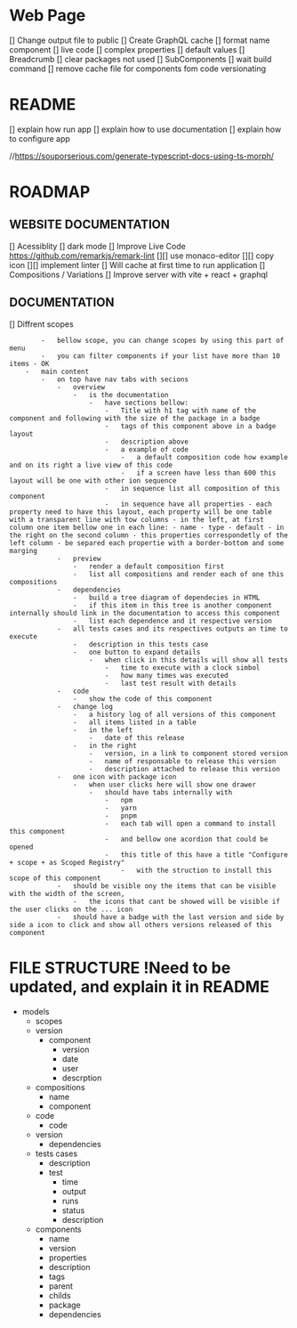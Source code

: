 # Web Page

[] Change output file to public
[] Create GraphQL cache
[] format name component
[] live code
[] complex properties
[] default values
[] Breadcrumb
[] clear packages not used
[] SubComponents
[] wait build command
[] remove cache file for components fom code versionating

# README

[] explain how run app
[] explain how to use documentation
[] explain how to configure app

//https://souporserious.com/generate-typescript-docs-using-ts-morph/

# ROADMAP

## WEBSITE DOCUMENTATION

[] Acessiblity
[] dark mode
[] Improve Live Code
https://github.com/remarkjs/remark-lint
[][] use monaco-editor
[][] copy icon
[][] implement linter
[] Will cache at first time to run application
[] Compositions / Variations
[] Improve server with vite + react + graphql

## DOCUMENTATION

[] Diffrent scopes

            -   bellow scope, you can change scopes by using this part of menu
            -   you can filter components if your list have more than 10 items - OK
        -   main content
            -   on top have nav tabs with secions
                -   overview
                    -   is the documentation
                        -   have sections bellow:
                            -   Title with h1 tag with name of the component and following with the size of the package in a badge
                            -   tags of this component above in a badge layout
                            -   description above
                            -   a example of code
                                -   a default composition code how example and on its right a live view of this code
                                -   if a screen have less than 600 this layout will be one with other ion sequence
                            -   in sequence list all composition of this component
                            -   in sequence have all properties - each property need to have this layout, each property will be one table with a transparent line with tow columns - in the left, at first column one item bellow one in each line: - name - type - default - in the right on the second column - this properties correspondetly of the left column - be separed each propertie with a border-bottom and some marging
                -   preview
                    -   render a default composition first
                    -   list all compositions and render each of one this compositions
                -   dependencies
                    -   build a tree diagram of dependecies in HTML
                    -   if this item in this tree is another component internally should link in the documentation to access this component
                    -   list each dependence and it respective version
                -   all tests cases and its respectives outputs an time to execute
                    -   description in this tests case
                    -   one button to expand details
                        -   when click in this details will show all tests
                            -   time to execute with a clock simbol
                            -   how many times was executed
                            -   last test result with details
                -   code
                    -   show the code of this component
                -   change log
                    -   a history log of all versions of this component
                    -   all items listed in a table
                    -   in the left
                        -   date of this release
                    -   in the right
                        -   version, in a link to component stored version
                        -   name of responsable to release this version
                        -   description attached to release this version
                -   one icon with package icon
                    -   when user clicks here will show one drawer
                        -   should have tabs internally with
                            -   npm
                            -   yarn
                            -   pnpm
                            -   each tab will open a command to install this component
                            -   and bellow one acordion that could be opened
                            -   this title of this have a title "Configure + scope + as Scoped Registry"
                                -   with the struction to install this scope of this component
                -   should be visible ony the items that can be visible with the width of the screen,
                    -   the icons that cant be showed will be visible if the user clicks on the ... icon
                -   should have a badge with the last version and side by side a icon to click and show all others versions released of this component

# FILE STRUCTURE !Need to be updated, and explain it in README

-   models
    -   scopes
    -   version
        -   component
            -   version
            -   date
            -   user
            -   descrption
    -   compositions
        -   name
        -   component
    -   code
        -   code
    -   version
        -   dependencies
    -   tests cases
        -   description
        -   test
            -   time
            -   output
            -   runs
            -   status
            -   description
    -   components
        -   name
        -   version
        -   properties
        -   description
        -   tags
        -   parent
        -   childs
        -   package
        -   dependencies
